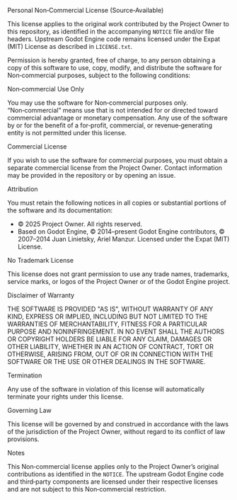 Personal Non‑Commercial License (Source‑Available)

This license applies to the original work contributed by the Project Owner to this repository, as identified in the accompanying `NOTICE` file and/or file headers. Upstream Godot Engine code remains licensed under the Expat (MIT) License as described in `LICENSE.txt`.

Permission is hereby granted, free of charge, to any person obtaining a copy of this software to use, copy, modify, and distribute the software for Non‑commercial purposes, subject to the following conditions:

Non‑commercial Use Only

You may use the software for Non‑commercial purposes only. “Non‑commercial” means use that is not intended for or directed toward commercial advantage or monetary compensation. Any use of the software by or for the benefit of a for‑profit, commercial, or revenue‑generating entity is not permitted under this license.

Commercial License

If you wish to use the software for commercial purposes, you must obtain a separate commercial license from the Project Owner. Contact information may be provided in the repository or by opening an issue.

Attribution

You must retain the following notices in all copies or substantial portions of the software and its documentation:

- © 2025 Project Owner. All rights reserved.
- Based on Godot Engine, © 2014–present Godot Engine contributors, © 2007–2014 Juan Linietsky, Ariel Manzur. Licensed under the Expat (MIT) License.

No Trademark License

This license does not grant permission to use any trade names, trademarks, service marks, or logos of the Project Owner or of the Godot Engine project.

Disclaimer of Warranty

THE SOFTWARE IS PROVIDED "AS IS", WITHOUT WARRANTY OF ANY KIND, EXPRESS OR IMPLIED, INCLUDING BUT NOT LIMITED TO THE WARRANTIES OF MERCHANTABILITY, FITNESS FOR A PARTICULAR PURPOSE AND NONINFRINGEMENT. IN NO EVENT SHALL THE AUTHORS OR COPYRIGHT HOLDERS BE LIABLE FOR ANY CLAIM, DAMAGES OR OTHER LIABILITY, WHETHER IN AN ACTION OF CONTRACT, TORT OR OTHERWISE, ARISING FROM, OUT OF OR IN CONNECTION WITH THE SOFTWARE OR THE USE OR OTHER DEALINGS IN THE SOFTWARE.

Termination

Any use of the software in violation of this license will automatically terminate your rights under this license.

Governing Law

This license will be governed by and construed in accordance with the laws of the jurisdiction of the Project Owner, without regard to its conflict of law provisions.

Notes

This Non‑commercial license applies only to the Project Owner’s original contributions as identified in the `NOTICE`. The upstream Godot Engine code and third‑party components are licensed under their respective licenses and are not subject to this Non‑commercial restriction.